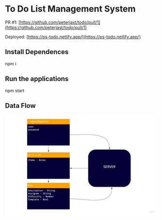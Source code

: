 # To Do List Management System

PR #1: [https://github.com/peterjast/todo/pull/1](https://github.com/peterjast/todo/pull/1)

Deployed: [https://ps-todo.netlify.app/](https://ps-todo.netlify.app/)

## Install Dependences

npm i

## Run the applications

npm start

## Data Flow

![to do dataflow](./src/assets/uml.jpg)
